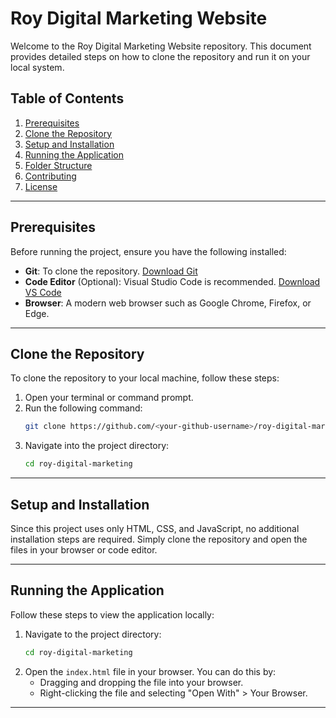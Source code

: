 # Roy Digital Marketing Website

Welcome to the Roy Digital Marketing Website repository. This document provides detailed steps on how to clone the repository and run it on your local system.

## Table of Contents

1. [Prerequisites](#prerequisites)
2. [Clone the Repository](#clone-the-repository)
3. [Setup and Installation](#setup-and-installation)
4. [Running the Application](#running-the-application)
5. [Folder Structure](#folder-structure)
6. [Contributing](#contributing)
7. [License](#license)

---

## Prerequisites

Before running the project, ensure you have the following installed:

- **Git**: To clone the repository. [Download Git](https://git-scm.com/)
- **Code Editor** (Optional): Visual Studio Code is recommended. [Download VS Code](https://code.visualstudio.com/)
- **Browser**: A modern web browser such as Google Chrome, Firefox, or Edge.

---

## Clone the Repository

To clone the repository to your local machine, follow these steps:

1. Open your terminal or command prompt.
2. Run the following command:
   ```bash
   git clone https://github.com/<your-github-username>/roy-digital-marketing.git
   ```
3. Navigate into the project directory:
   ```bash
   cd roy-digital-marketing
   ```

---

## Setup and Installation

Since this project uses only HTML, CSS, and JavaScript, no additional installation steps are required. Simply clone the repository and open the files in your browser or code editor.

---

## Running the Application

Follow these steps to view the application locally:

1. Navigate to the project directory:
   ```bash
   cd roy-digital-marketing
   ```
2. Open the `index.html` file in your browser. You can do this by:
   - Dragging and dropping the file into your browser.
   - Right-clicking the file and selecting "Open With" > Your Browser.

---

